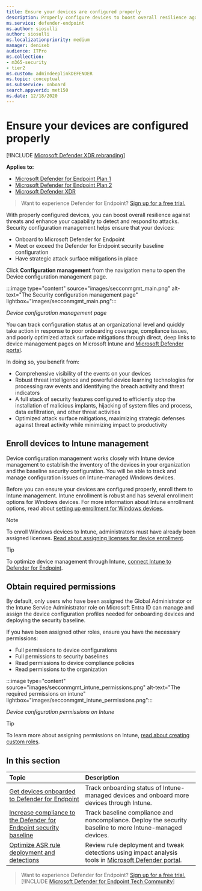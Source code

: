 ```yaml
---
title: Ensure your devices are configured properly
description: Properly configure devices to boost overall resilience against threats and enhance your capability to detect and respond to attacks.
ms.service: defender-endpoint
ms.author: siosulli
author: siosulli
ms.localizationpriority: medium
manager: deniseb
audience: ITPro
ms.collection: 
- m365-security
- tier2
ms.custom: admindeeplinkDEFENDER
ms.topic: conceptual
ms.subservice: onboard
search.appverid: met150
ms.date: 12/18/2020
---
```


# Ensure your devices are configured properly

[!INCLUDE [Microsoft Defender XDR rebranding](../includes/microsoft-defender.md)]

**Applies to:**
- [Microsoft Defender for Endpoint Plan 1](https://go.microsoft.com/fwlink/p/?linkid=2154037)
- [Microsoft Defender for Endpoint Plan 2](https://go.microsoft.com/fwlink/p/?linkid=2154037)
- [Microsoft Defender XDR](https://go.microsoft.com/fwlink/?linkid=2118804)

> Want to experience Defender for Endpoint? [Sign up for a free trial.](https://signup.microsoft.com/create-account/signup?products=7f379fee-c4f9-4278-b0a1-e4c8c2fcdf7e&ru=https://aka.ms/MDEp2OpenTrial?ocid=docs-wdatp-onboardconfigure-abovefoldlink)

With properly configured devices, you can boost overall resilience against threats and enhance your capability to detect and respond to attacks. Security configuration management helps ensure that your devices:

- Onboard to Microsoft Defender for Endpoint
- Meet or exceed the Defender for Endpoint security baseline configuration
- Have strategic attack surface mitigations in place

Click **Configuration management** from the navigation menu to open the Device configuration management page.

:::image type="content" source="images/secconmgmt_main.png" alt-text="The Security configuration management page" lightbox="images/secconmgmt_main.png":::

*Device configuration management page*

You can track configuration status at an organizational level and quickly take action in response to poor onboarding coverage, compliance issues, and poorly optimized attack surface mitigations through direct, deep links to device management pages on Microsoft Intune and <a href="https://go.microsoft.com/fwlink/p/?linkid=2077139" target="_blank">Microsoft Defender portal</a>.

In doing so, you benefit from:

- Comprehensive visibility of the events on your devices
- Robust threat intelligence and powerful device learning technologies for processing raw events and identifying the breach activity and threat indicators
- A full stack of security features configured to efficiently stop the installation of malicious implants, hijacking of system files and process, data exfiltration, and other threat activities
- Optimized attack surface mitigations, maximizing strategic defenses against threat activity while minimizing impact to productivity

## Enroll devices to Intune management

Device configuration management works closely with Intune device management to establish the inventory of the devices in your organization and the baseline security configuration. You will be able to track and manage configuration issues on Intune-managed Windows devices.

Before you can ensure your devices are configured properly, enroll them to Intune management. Intune enrollment is robust and has several enrollment options for Windows devices. For more information about Intune enrollment options, read about [setting up enrollment for Windows devices](/intune/windows-enroll).

> [!NOTE]
> To enroll Windows devices to Intune, administrators must have already been assigned licenses. [Read about assigning licenses for device enrollment](/intune/licenses-assign).

> [!TIP]
> To optimize device management through Intune, [connect Intune to Defender for Endpoint](/intune/advanced-threat-protection#enable-windows-defender-atp-in-intune).

## Obtain required permissions

By default, only users who have been assigned the Global Administrator or the Intune Service Administrator role on Microsoft Entra ID can manage and assign the device configuration profiles needed for onboarding devices and deploying the security baseline.

If you have been assigned other roles, ensure you have the necessary permissions:

- Full permissions to device configurations
- Full permissions to security baselines
- Read permissions to device compliance policies
- Read permissions to the organization

:::image type="content" source="images/secconmgmt_intune_permissions.png" alt-text="The required permissions on intune" lightbox="images/secconmgmt_intune_permissions.png":::

*Device configuration permissions on Intune*

> [!TIP]
> To learn more about assigning permissions on Intune, [read about creating custom roles](/intune/create-custom-role#to-create-a-custom-role).

## In this section

Topic|Description
:---|:---
[Get devices onboarded to Defender for Endpoint](configure-machines-onboarding.md)|Track onboarding status of Intune-managed devices and onboard more devices through Intune. 
[Increase compliance to the Defender for Endpoint security baseline](configure-machines-security-baseline.md)|Track baseline compliance and noncompliance. Deploy the security baseline to more Intune-managed devices.
[Optimize ASR rule deployment and detections](configure-machines-asr.md)|Review rule deployment and tweak detections using impact analysis tools in <a href="https://go.microsoft.com/fwlink/p/?linkid=2077139" target="_blank">Microsoft Defender portal</a>.

> Want to experience Defender for Endpoint? [Sign up for a free trial.](https://signup.microsoft.com/create-account/signup?products=7f379fee-c4f9-4278-b0a1-e4c8c2fcdf7e&ru=https://aka.ms/MDEp2OpenTrial?ocid=docs-wdatp-onboardconfigure-belowfoldlink)
[!INCLUDE [Microsoft Defender for Endpoint Tech Community](../includes/defender-mde-techcommunity.md)]
